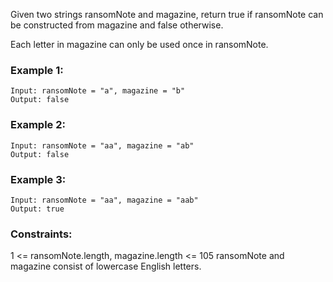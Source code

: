 Given two strings ransomNote and magazine, return true if ransomNote can be constructed from magazine and false otherwise.

Each letter in magazine can only be used once in ransomNote.

### Example 1:
```
Input: ransomNote = "a", magazine = "b"
Output: false
```

### Example 2:
```
Input: ransomNote = "aa", magazine = "ab"
Output: false
```

### Example 3:
```
Input: ransomNote = "aa", magazine = "aab"
Output: true
```

### Constraints:
1 <= ransomNote.length, magazine.length <= 105
ransomNote and magazine consist of lowercase English letters.